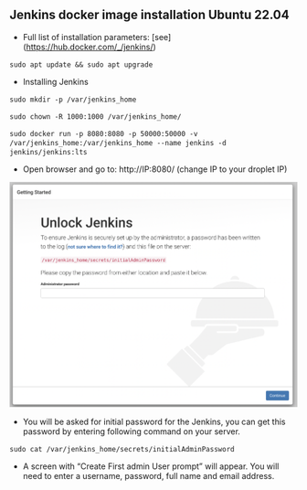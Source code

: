 ## Jenkins docker image installation Ubuntu 22.04

- Full list of installation parameters: [see] (https://hub.docker.com/_/jenkins/)

```
sudo apt update && sudo apt upgrade
```

- Installing Jenkins
```
sudo mkdir -p /var/jenkins_home
```
```
sudo chown -R 1000:1000 /var/jenkins_home/
```
```
sudo docker run -p 8080:8080 -p 50000:50000 -v /var/jenkins_home:/var/jenkins_home --name jenkins -d jenkins/jenkins:lts
```

- Open browser and go to: http://IP:8080/ (change IP to your droplet IP)

<img src='./images/getting started.png' alt='jenkins getting started'>

- You will be asked for initial password for the Jenkins, you can get this password by entering following command on your server.

```
sudo cat /var/jenkins_home/secrets/initialAdminPassword
```
- A screen with “Create First admin User prompt” will appear. You will need to enter a username, password, full name and email address.